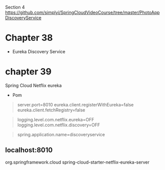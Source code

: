 Section 4
https://github.com/simplyi/SpringCloudVideoCourse/tree/master/PhotoAppDiscoveryService

# Chapter 38
* Eureka Discovery Service

# chapter 39
Spring Cloud Netflix eureka
* Pom

> server.port=8010
> eureka.client.registerWithEureka=false
> eureka.client.fetchRegistry=false

> logging.level.com.netflix.eureka=OFF
> logging.level.com.netflix.discovery=OFF

> spring.application.name=discoveryservice


localhost:8010
----------

<dependency>
  <groupId>org.springframework.cloud</groupId>
  <artifactId>spring-cloud-starter-netflix-eureka-server</artifactId>
</dependency>